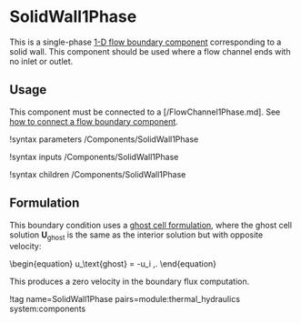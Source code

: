 # SolidWall1Phase

This is a single-phase [1-D flow boundary component](component_groups/flow_boundary.md)
corresponding to a solid wall. This component should be used where a flow channel
ends with no inlet or outlet.

## Usage

This component must be connected to a [/FlowChannel1Phase.md]. See
[how to connect a flow boundary component](component_groups/flow_boundary.md#usage).

!syntax parameters /Components/SolidWall1Phase

!syntax inputs /Components/SolidWall1Phase

!syntax children /Components/SolidWall1Phase

## Formulation

This boundary condition uses a [ghost cell formulation](component_groups/flow_boundary.md#ghostcell_flux),
where the ghost cell solution $\mathbf{U}_\text{ghost}$ is the same as the interior
solution but with opposite velocity:

\begin{equation}
  u_\text{ghost} = -u_i \,.
\end{equation}

This produces a zero velocity in the boundary flux computation.

!tag name=SolidWall1Phase pairs=module:thermal_hydraulics system:components
